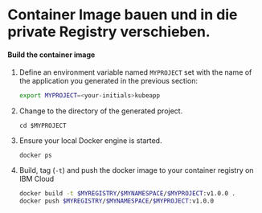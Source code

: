 # Container Image bauen und in die private Registry verschieben.

#### Build the container image

1. Define an environment variable named `MYPROJECT` set with the name of the application you generated in the previous section:

   ```bash
   export MYPROJECT=<your-initials>kubeapp
   ```

2. Change to the directory of the generated project.

   ```text
   cd $MYPROJECT
   ```

3. Ensure your local Docker engine is started.

   ```text
   docker ps
   ```

4. Build, tag \(`-t`\) and push the docker image to your container registry on IBM Cloud

   ```bash
   docker build -t $MYREGISTRY/$MYNAMESPACE/$MYPROJECT:v1.0.0 .
   docker push $MYREGISTRY/$MYNAMESPACE/$MYPROJECT:v1.0.0
   ```

